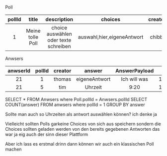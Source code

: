 Poll

| pollId |      title       |               description               |      choices       | creator | creationDate  |
| :----: | :--------------: | :-------------------------------------: | :----------------: | :-----: | :-----------: |
|   1    | Meine tolle Poll |  choice auswählen oder texte schreiben  | auswahl,hier,eigeneAntwort | chibbi  | 1623626089318 |

Anwsers

| anwserId | pollId | creator |     answer     | AnswerPayload | creationDate  |
| :------: | :----: | :-----: | :------------: | :-----------: | :-----------: |
|    21    |   1    | thomas  | eigeneAntwort  | Ich will was  | 1623626089318 |
|    21    |   5    | tim     | Uhrzeit        |     9:20      | 1623626089318 |

SELECT \* FROM Anwsers where Poll.pollId = Anwsers.pollId
SELECT COUNT(answer) FROM anwsers where pollId = 1 GROUP BY answer

Sollte man auch so Uhrzeiten als antwort auswählen können?
ich denke ja

Vielleicht sollten Polls garkeine Choices von sich aus speichern sondern die Choices sollten geladen werden von den bereits gegebenen Antworten
das war ja eig auch der sinn dieser Plattform

Aber ich lass es erstmal drinn dann können wir auch ein klassischen Poll machen 

